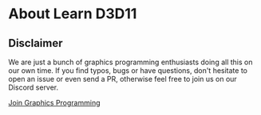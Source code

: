 # About Learn D3D11

## Disclaimer

We are just a bunch of graphics programming enthusiasts doing all this on our own time.
If you find typos, bugs or have questions, don't hesitate to open an issue or even send a PR,
otherwise feel free to join us on our Discord server.

[Join Graphics Programming](https://discord.gg/6mgNGk7)
